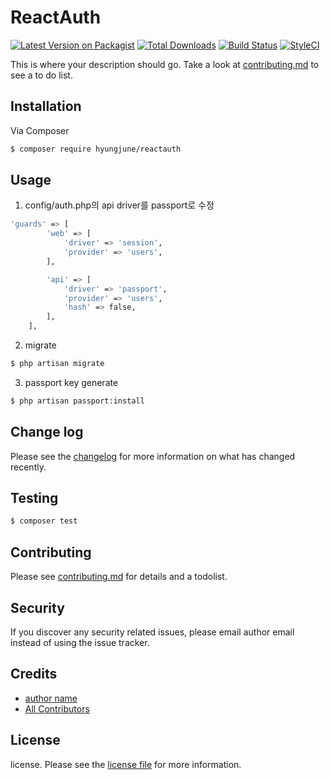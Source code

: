 # ReactAuth

[![Latest Version on Packagist][ico-version]][link-packagist]
[![Total Downloads][ico-downloads]][link-downloads]
[![Build Status][ico-travis]][link-travis]
[![StyleCI][ico-styleci]][link-styleci]

This is where your description should go. Take a look at [contributing.md](contributing.md) to see a to do list.

## Installation

Via Composer

``` bash
$ composer require hyungjune/reactauth
```

## Usage
1. config/auth.php의 api driver를 passport로 수정

``` bash
'guards' => [
        'web' => [
            'driver' => 'session',
            'provider' => 'users',
        ],

        'api' => [
            'driver' => 'passport',
            'provider' => 'users',
            'hash' => false,
        ],
    ],
```

2. migrate
``` bash
$ php artisan migrate
```

3. passport key generate
``` bash
$ php artisan passport:install
```

## Change log

Please see the [changelog](changelog.md) for more information on what has changed recently.

## Testing

``` bash
$ composer test
```

## Contributing

Please see [contributing.md](contributing.md) for details and a todolist.

## Security

If you discover any security related issues, please email author email instead of using the issue tracker.

## Credits

- [author name][link-author]
- [All Contributors][link-contributors]

## License

license. Please see the [license file](license.md) for more information.

[ico-version]: https://img.shields.io/packagist/v/hyungjune/reactauth.svg?style=flat-square
[ico-downloads]: https://img.shields.io/packagist/dt/hyungjune/reactauth.svg?style=flat-square
[ico-travis]: https://img.shields.io/travis/hyungjune/reactauth/master.svg?style=flat-square
[ico-styleci]: https://styleci.io/repos/12345678/shield

[link-packagist]: https://packagist.org/packages/hyungjune/reactauth
[link-downloads]: https://packagist.org/packages/hyungjune/reactauth
[link-travis]: https://travis-ci.org/hyungjune/reactauth
[link-styleci]: https://styleci.io/repos/12345678
[link-author]: https://github.com/hyungjune
[link-contributors]: ../../contributors
